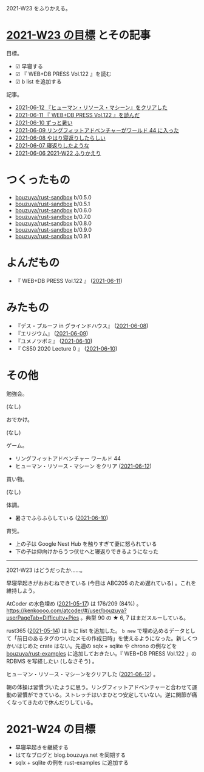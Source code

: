 2021-W23 をふりかえる。

# [2021-W23 の目標][2021-06-06] とその記事

目標。

- ☑ 早寝する
- ☑ 『 WEB+DB PRESS Vol.122 』を読む
- ☑ b list を追加する

記事。

- [2021-06-12 『ヒューマン・リソース・マシーン』をクリアした][2021-06-12]
- [2021-06-11 『 WEB+DB PRESS Vol.122 』を読んだ][2021-06-11]
- [2021-06-10 ずっと暑い][2021-06-10]
- [2021-06-09 リングフィットアドベンチャーがワールド 44 に入った][2021-06-09]
- [2021-06-08 やはり寝返りしたらしい][2021-06-08]
- [2021-06-07 寝返りしたような][2021-06-07]
- [2021-06-06 2021-W22 ふりかえり][2021-06-06]

# つくったもの

- [bouzuya/rust-sandbox] b/0.5.0
- [bouzuya/rust-sandbox] b/0.5.1
- [bouzuya/rust-sandbox] b/0.6.0
- [bouzuya/rust-sandbox] b/0.7.0
- [bouzuya/rust-sandbox] b/0.8.0
- [bouzuya/rust-sandbox] b/0.9.0
- [bouzuya/rust-sandbox] b/0.9.1

# よんだもの

- 『 WEB+DB PRESS Vol.122 』 ([2021-06-11])

# みたもの

- 『デス・プルーフ in グラインドハウス』 ([2021-06-08])
- 『エリジウム』 ([2021-06-09])
- 『ユメノツボミ』 ([2021-06-10])
- 『 CS50 2020 Lecture 0 』 ([2021-06-10])

# その他

勉強会。

(なし)

おでかけ。

(なし)

ゲーム。

- リングフィットアドベンチャー ワールド 44
- ヒューマン・リソース・マシーン をクリア ([2021-06-12])

買い物。

(なし)

体調。

- 暑さでふらふらしている ([2021-06-10])

育児。

- 上の子は Google Nest Hub を触りすぎて妻に怒られている
- 下の子は仰向けからうつ伏せへと寝返りできるようになった

---

2021-W23 はどうだったか……。

早寝早起きがおおむねできている (今日は ABC205 のため遅れている) 。これを維持しよう。

AtCoder の水色埋め ([2021-05-17]) は 176/209 (84%) 。 <https://kenkoooo.com/atcoder/#/user/bouzuya?userPageTab=Difficulty+Pies> 。典型 90 の ★ 6, 7 はまだスルーしている。

rust365 ([2021-05-14]) は b に list を追加した。 `b new` で埋め込めるデータとして「前日のあるタグのついたメモの作成日時」を使えるようになった。新しくつかいはじめた crate はない。先週の sqlx + sqlite や chrono の例などを [bouzuya/rust-examples] に追加しておきたい。『 WEB+DB PRESS Vol.122 』の RDBMS を写経したい (しなさそう) 。

ヒューマン・リソース・マシーンをクリアした ([2021-06-12]) 。

朝の体操は習慣づいたように思う。リングフィットアドベンチャーと合わせて運動の習慣ができている。ストレッチはいまひとつ安定していない。逆に関節が痛くなってきたので休んだりしている。

# 2021-W24 の目標

- 早寝早起きを継続する
- はてなブログと blog.bouzuya.net を同期する
- sqlx + sqlite の例を rust-examples に追加する

[2021-05-14]: https://blog.bouzuya.net/2021/05/14/
[2021-05-17]: https://blog.bouzuya.net/2021/05/17/
[2021-06-06]: https://blog.bouzuya.net/2021/06/06/
[2021-06-07]: https://blog.bouzuya.net/2021/06/07/
[2021-06-08]: https://blog.bouzuya.net/2021/06/08/
[2021-06-09]: https://blog.bouzuya.net/2021/06/09/
[2021-06-10]: https://blog.bouzuya.net/2021/06/10/
[2021-06-11]: https://blog.bouzuya.net/2021/06/11/
[2021-06-12]: https://blog.bouzuya.net/2021/06/12/
[bouzuya/rust-examples]: https://github.com/bouzuya/rust-examples
[bouzuya/rust-sandbox]: https://github.com/bouzuya/rust-sandbox
